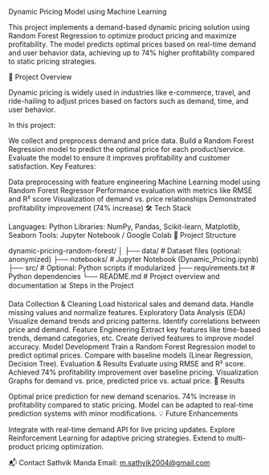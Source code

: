 Dynamic Pricing Model using Machine Learning 

This project implements a demand-based dynamic pricing solution using Random Forest Regression to optimize product pricing and maximize profitability. The model predicts optimal prices based on real-time demand and user behavior data, achieving up to 74% higher profitability compared to static pricing strategies.

📌 Project Overview

Dynamic pricing is widely used in industries like e-commerce, travel, and ride-hailing to adjust prices based on factors such as demand, time, and user behavior.

In this project:

We collect and preprocess demand and price data.
Build a Random Forest Regression model to predict the optimal price for each product/service.
Evaluate the model to ensure it improves profitability and customer satisfaction.
Key Features:

Data preprocessing with feature engineering
Machine Learning model using Random Forest Regressor
Performance evaluation with metrics like RMSE and R² score
Visualization of demand vs. price relationships
Demonstrated profitability improvement (74% increase)
🛠️ Tech Stack

Languages: Python
Libraries: NumPy, Pandas, Scikit-learn, Matplotlib, Seaborn
Tools: Jupyter Notebook / Google Colab
📂 Project Structure

dynamic-pricing-random-forest/
│
├── data/                     # Dataset files (optional: anonymized)
├── notebooks/                # Jupyter Notebook (Dynamic_Pricing.ipynb)
├── src/                      # Optional: Python scripts if modularized
├── requirements.txt          # Python dependencies
└── README.md                 # Project overview and documentation
📊 Steps in the Project

Data Collection & Cleaning
Load historical sales and demand data.
Handle missing values and normalize features.
Exploratory Data Analysis (EDA)
Visualize demand trends and pricing patterns.
Identify correlations between price and demand.
Feature Engineering
Extract key features like time-based trends, demand categories, etc.
Create derived features to improve model accuracy.
Model Development
Train a Random Forest Regression model to predict optimal prices.
Compare with baseline models (Linear Regression, Decision Tree).
Evaluation & Results
Evaluate using RMSE and R² score.
Achieved 74% profitability improvement over baseline pricing.
Visualization
Graphs for demand vs. price, predicted price vs. actual price.
🚀 Results

Optimal price prediction for new demand scenarios.
74% increase in profitability compared to static pricing.
Model can be adapted to real-time prediction systems with minor modifications.
💡 Future Enhancements

Integrate with real-time demand API for live pricing updates.
Explore Reinforcement Learning for adaptive pricing strategies.
Extend to multi-product pricing optimization.

📬 Contact
Sathvik Manda
Email: m.sathvik2004@gmail.com
